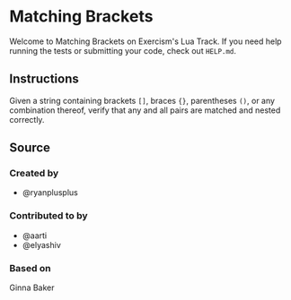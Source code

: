 # Matching Brackets

Welcome to Matching Brackets on Exercism's Lua Track.
If you need help running the tests or submitting your code, check out `HELP.md`.

## Instructions

Given a string containing brackets `[]`, braces `{}`, parentheses `()`,
or any combination thereof, verify that any and all pairs are matched
and nested correctly.

## Source

### Created by

- @ryanplusplus

### Contributed to by

- @aarti
- @elyashiv

### Based on

Ginna Baker